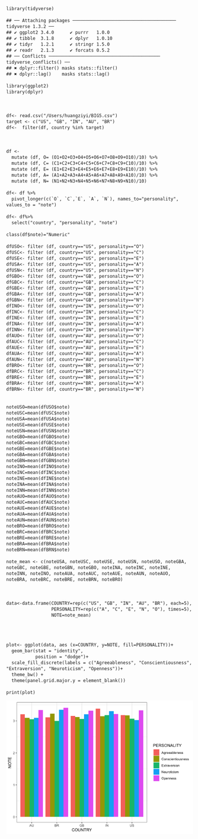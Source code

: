     library(tidyverse)

    ## ── Attaching packages ─────────────────────────────────────── tidyverse 1.3.2 ──
    ## ✔ ggplot2 3.4.0      ✔ purrr   1.0.0 
    ## ✔ tibble  3.1.8      ✔ dplyr   1.0.10
    ## ✔ tidyr   1.2.1      ✔ stringr 1.5.0 
    ## ✔ readr   2.1.3      ✔ forcats 0.5.2 
    ## ── Conflicts ────────────────────────────────────────── tidyverse_conflicts() ──
    ## ✖ dplyr::filter() masks stats::filter()
    ## ✖ dplyr::lag()    masks stats::lag()

    library(ggplot2)
    library(dplyr)



    df<- read.csv("/Users/huangziyi/BIG5.csv")
    target <- c("US", "GB", "IN", "AU", "BR")
    df<-  filter(df, country %in% target)



    df <- 
      mutate (df, O= (O1+O2+O3+O4+O5+O6+O7+O8+O9+O10)/10) %>%
      mutate (df, C= (C1+C2+C3+C4+C5+C6+C7+C8+C9+C10)/10) %>%
      mutate (df, E= (E1+E2+E3+E4+E5+E6+E7+E8+E9+E10)/10) %>%
      mutate (df, A= (A1+A2+A3+A4+A5+A6+A7+A8+A9+A10)/10) %>%
      mutate (df, N= (N1+N2+N3+N4+N5+N6+N7+N8+N9+N10)/10)

    df<- df %>% 
      pivot_longer(c(`O`, `C`,`E`, `A`, `N`), names_to="personality", values_to = "note")

    df<- df%>%
      select("country", "personality", "note")

    class(df$note)="Numeric"

    dfUSO<- filter (df, country=="US", personality=="O")
    dfUSC<- filter (df, country=="US", personality=="C")
    dfUSE<- filter (df, country=="US", personality=="E")
    dfUSA<- filter (df, country=="US", personality=="A")
    dfUSN<- filter (df, country=="US", personality=="N")
    dfGBO<- filter (df, country=="GB", personality=="O")
    dfGBC<- filter (df, country=="GB", personality=="C")
    dfGBE<- filter (df, country=="GB", personality=="E")
    dfGBA<- filter (df, country=="GB", personality=="A")
    dfGBN<- filter (df, country=="GB", personality=="N")
    dfINO<- filter (df, country=="IN", personality=="O")
    dfINC<- filter (df, country=="IN", personality=="C")
    dfINE<- filter (df, country=="IN", personality=="E")
    dfINA<- filter (df, country=="IN", personality=="A")
    dfINN<- filter (df, country=="IN", personality=="N")
    dfAUO<- filter (df, country=="AU", personality=="O")
    dfAUC<- filter (df, country=="AU", personality=="C")
    dfAUE<- filter (df, country=="AU", personality=="E")
    dfAUA<- filter (df, country=="AU", personality=="A")
    dfAUN<- filter (df, country=="AU", personality=="N")
    dfBRO<- filter (df, country=="BR", personality=="O")
    dfBRC<- filter (df, country=="BR", personality=="C")
    dfBRE<- filter (df, country=="BR", personality=="E")
    dfBRA<- filter (df, country=="BR", personality=="A")
    dfBRN<- filter (df, country=="BR", personality=="N")


    noteUSO=mean(dfUSO$note)
    noteUSC=mean(dfUSC$note)
    noteUSA=mean(dfUSA$note)
    noteUSE=mean(dfUSE$note)
    noteUSN=mean(dfUSN$note)
    noteGBO=mean(dfGBO$note)
    noteGBC=mean(dfGBC$note)
    noteGBE=mean(dfGBE$note)
    noteGBA=mean(dfGBA$note)
    noteGBN=mean(dfGBN$note)
    noteINO=mean(dfINO$note)
    noteINC=mean(dfINC$note)
    noteINE=mean(dfINE$note)
    noteINA=mean(dfINA$note)
    noteINN=mean(dfINN$note)
    noteAUO=mean(dfAUO$note)
    noteAUC=mean(dfAUC$note)
    noteAUE=mean(dfAUE$note)
    noteAUA=mean(dfAUA$note)
    noteAUN=mean(dfAUN$note)
    noteBRO=mean(dfBRO$note)
    noteBRC=mean(dfBRC$note)
    noteBRE=mean(dfBRE$note)
    noteBRA=mean(dfBRA$note)
    noteBRN=mean(dfBRN$note)

    note_mean <- c(noteUSA, noteUSC, noteUSE, noteUSN, noteUSO, noteGBA, noteGBC, noteGBE, noteGBN, noteGBO, noteINA, noteINC, noteINE, noteINN, noteINO, noteAUA, noteAUC, noteAUE, noteAUN, noteAUO, noteBRA, noteBRC, noteBRE, noteBRN, noteBRO)



    data<-data.frame(COUNTRY=rep(c("US", "GB", "IN", "AU", "BR"), each=5), 
                     PERSONALITY=rep(c("A", "C", "E", "N", "O"), times=5), 
                     NOTE=note_mean)




    plot<- ggplot(data, aes (x=COUNTRY, y=NOTE, fill=PERSONALITY))+
      geom_bar(stat = "identity",
               position = "dodge")+
      scale_fill_discrete(labels = c("Agreeableness", "Conscientiousness", "Extraversion", "Neuroticism", "Openness"))+
      theme_bw() +
      theme(panel.grid.major.y = element_blank())

    print(plot)

![](ZiyiSolution1_files/figure-markdown_strict/unnamed-chunk-1-1.png)
